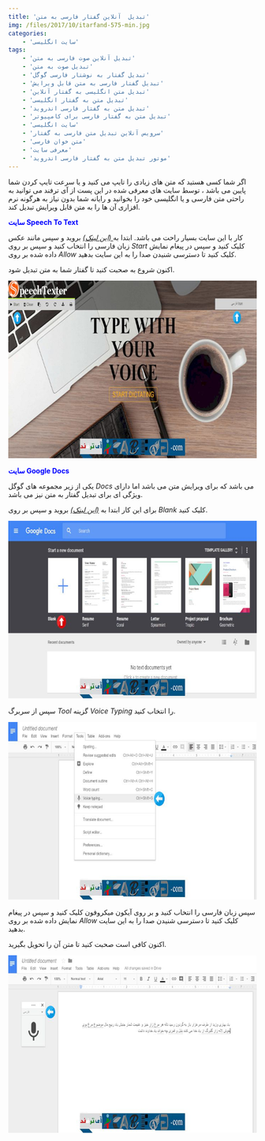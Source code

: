 ```yaml
---
title: 'تبدیل  آنلاین گفتار فارسی به متن'
img: /files/2017/10/itarfand-575-min.jpg
categories:
    - 'سایت انگلیسی'
tags:
    - 'تبدیل آنلاین صوت فارسی به متن'
    - 'تبدیل صوت به متن'
    - 'تبدیل گفتار به نوشتار فارسی گوگل'
    - 'تبدیل گفتار فارسی به متن قابل ویرایش'
    - 'تبدیل متن انگلیسی به گفتار آنلاین'
    - 'تبدیل متن به گفتار انگلیسی'
    - 'تبدیل متن به گفتار فارسی اندروید'
    - 'تبدیل متن به گفتار فارسی برای کامپیوتر'
    - 'سایت انگلیسی'
    - 'سرویس آنلاین تبدیل متن فارسی به گفتار'
    - 'متن خوان فارسی'
    - 'معرفی سایت'
    - 'موتور تبدیل متن به گفتار فارسی اندروید'
---
```


اگر شما کسی هستید که متن های زیادی را تایپ می کنید و یا سرعت تایپ کردن شما پایین می باشد ، توسط سایت های معرفی شده در این پست از آی ترفند می توانید به راحتی متن فارسی و یا انگلیسی خود را بخوانید و رایانه شما بدون نیاز به هرگونه نرم افزاری آن ها را به متن قابل ویرایش تبدیل کند.

<span style="color: #0000ff;">**سایت Speech To Text**</span>

کار با این سایت بسیار راحت می باشد. ابتدا به[ *(این لینک)*](https://www.speechtexter.com/) بروید و سپس مانند عکس زبان فارسی را انتخاب کنید و سپس بر روی *Start* کلیک کنید و سپس در پیغام نمایش داده شده بر روی *Allow* کلیک کنید تا دسترسی شنیدن صدا را به این سایت بدهید.

اکنون شروع به صحبت کنید تا گفتار شما به متن تبدیل شود.

![mhkarami97](/files/2017/10/itarfand-574-min-1.jpg)  

<span style="color: #0000ff;">**سایت Google Docs**</span>

یکی از زیر مجموعه های گوگل *Docs* می باشد که برای ویرایش متن می باشد اما دارای ویژگی ای برای تبدیل گفتار به متن نیز می باشد.

برای این کار ابتدا به [*(این لینک)*](https://docs.google.com/document/u/0/) بروید و سپس بر روی *Blank* کلیک کنید.

![mhkarami97](/files/2017/10/itarfand-571-min.jpg)  

سپس از سربرگ *Tool* گزینه *Voice Typing* را انتخاب کنید.

![mhkarami97](/files/2017/10/itarfand-572-min.jpg)  

سپس زبان فارسی را انتخاب کنید و بر روی آیکون میکروفون کلیک کنید و سپس در پیغام نمایش داده شده بر روی *Allow* کلیک کنید تا دسترسی شنیدن صدا را به این سایت بدهید.

اکنون کافی است صحبت کنید تا متن آن را تحویل بگیرید.

![mhkarami97](/files/2017/10/itarfand-573-min.jpg)  